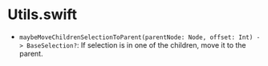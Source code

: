 #  Utils.swift


- `maybeMoveChildrenSelectionToParent(parentNode: Node, offset: Int) -> BaseSelection?`:
    If selection is in one of the children, move it to the parent.
